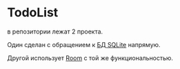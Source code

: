 # TodoList
в репозитории лежат 2 проекта.

Один сделан с обращением к [БД SQLite](https://dmitryweiner.github.io/android-lectures/SQLite.html) напрямую.

Другой использует [Room](https://dmitryweiner.github.io/android-lectures/Room.html) с той же функциональностью.
